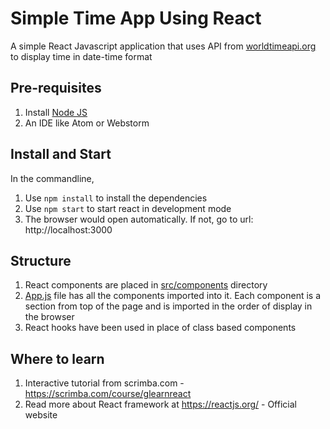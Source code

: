 # Simple Time App Using React
A simple React Javascript application that uses API from [worldtimeapi.org](http://worldtimeapi.org/api/) 
to display time in date-time format

## Pre-requisites
1. Install [Node JS](https://nodejs.org/en/download/)
2. An IDE like Atom or Webstorm

## Install and Start

In the commandline,

1. Use `npm install` to install the dependencies
2. Use `npm start` to start react in development mode
3. The browser would open automatically. If not, go to url: http://localhost:3000

## Structure
1. React components are placed in [src/components](./src/components) directory
2. [App.js](./src/App.js) file has all the components imported into it. Each component is a section from top of the page and is imported in the order of display in the browser
3. React hooks have been used in place of class based components

## Where to learn

1. Interactive tutorial from scrimba.com - https://scrimba.com/course/glearnreact
2. Read more about React framework at https://reactjs.org/ - Official website
